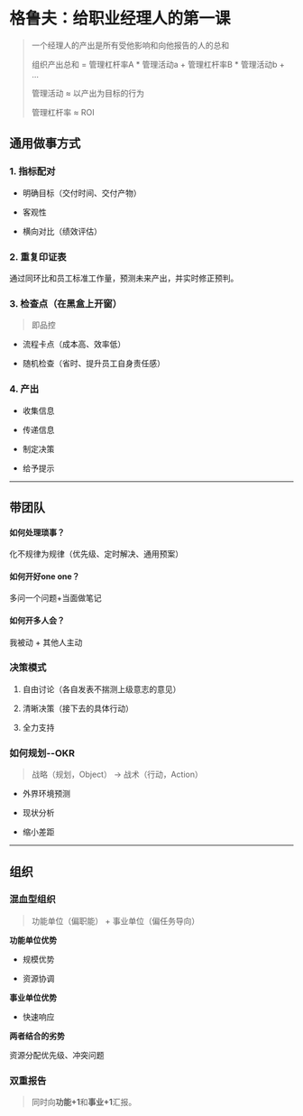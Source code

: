 # 格鲁夫：给职业经理人的第一课

> 一个经理人的产出是所有受他影响和向他报告的人的总和
> 
> 
> 
> 组织产出总和 = 管理杠杆率A * 管理活动a + 管理杠杆率B * 管理活动b + ...
> 
> 管理活动 ≈ 以产出为目标的行为
> 
> 管理杠杆率 ≈ ROI

## 通用做事方式

### 1. 指标配对

- 明确目标（交付时间、交付产物）

- 客观性

- 横向对比（绩效评估）

### 2. 重复印证表

通过同环比和员工标准工作量，预测未来产出，并实时修正预判。

### 3. 检查点（在黑盒上开窗）

> 即品控

- 流程卡点（成本高、效率低）

- 随机检查（省时、提升员工自身责任感）

### 

### 4. 产出

- 收集信息

- 传递信息

- 制定决策

- 给予提示

---

## 带团队

#### 如何处理琐事？

化不规律为规律（优先级、定时解决、通用预案）

#### 如何开好one one？

多问一个问题+当面做笔记

#### 如何开多人会？

我被动 + 其他人主动

### 决策模式

1. 自由讨论（各自发表不揣测上级意志的意见）

2. 清晰决策（接下去的具体行动）

3. 全力支持

### 如何规划--OKR

> 战略（规划，Object） -> 战术（行动，Action）

- 外界环境预测

- 现状分析

- 缩小差距

---

## 组织

### 混血型组织

> 功能单位（偏职能） + 事业单位（偏任务导向）



**功能单位优势**

- 规模优势

- 资源协调



**事业单位优势**

- 快速响应



**两者结合的劣势**

资源分配优先级、冲突问题



### 双重报告

> 同时向**功能+1**和**事业+1**汇报。



